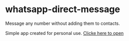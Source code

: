 # whatsapp-direct-message

Message any number without adding them to contacts.

Simple app created for personal use. [Clicke here to open](https://himaprasoonpt.github.io/whatsapp-direct-message/)
